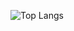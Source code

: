 ![Top Langs](https://github-readme-stats.vercel.app/api/top-langs/?username=Sammmmmmmmmmmmy&hide=PowerShell,Procfile&theme=tokyonight)
